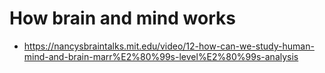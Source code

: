 # How brain and mind works
- https://nancysbraintalks.mit.edu/video/12-how-can-we-study-human-mind-and-brain-marr%E2%80%99s-level%E2%80%99s-analysis
